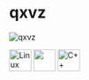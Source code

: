# qxvz

![qxvz](https://github.com/user-attachments/assets/41edba29-61c0-4dee-ab90-44708c1d87b0)

 <img src="https://cdn.jsdelivr.net/gh/devicons/devicon/icons/linux/linux-original.svg" alt="Linux logo" width="40" height="40"/> <img src="https://cdn.jsdelivr.net/gh/devicons/devicon/icons/python/python-original.svg" width="40" height="40"/>  <img src="https://cdn.jsdelivr.net/gh/devicons/devicon/icons/cplusplus/cplusplus-original.svg" alt="C++ logo" width="40" height="40"/>



